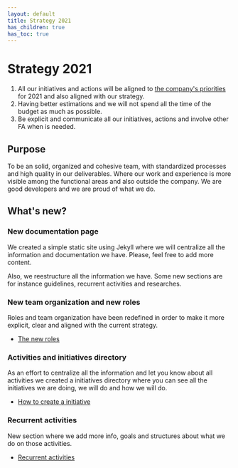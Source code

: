 ```yaml
---
layout: default
title: Strategy 2021
has_children: true
has_toc: true
---
```


# Strategy 2021

1. All our initiatives and actions will be aligned to [the company's priorities](https://vizzuality.blogin.co/posts/ahc-highlights-jan-21st-vizz-priorities-themes-investments-118897) for 2021 and also aligned with our strategy.
2. Having better estimations and we will not spend all the time of the budget as much as possible.
3. Be explicit and communicate all our initiatives, actions and involve other FA when is needed.

## Purpose

To be an solid, organized and cohesive team, with standardized processes and high quality in our deliverables. Where our work and experience is more visible among the functional areas and also outside the company. We are good developers and we are proud of what we do.

## What's new?

### New documentation page

We created a simple static site using Jekyll where we will centralize all the information and documentation we have. Please, feel free to add more content.

Also, we reestructure all the information we have. Some new sections are for instance guidelines, recurrent activities and researches.

### New team organization and new roles

Roles and team organization have been redefined in order to make it more explicit, clear and aligned with the current strategy.

* [The new roles](/docs/strategy-2021/roles/index)

### Activities and initiatives directory

As an effort to centralize all the information and let you know about all activities we created a initiatives directory where you can see all the initiatives we are doing, we will do and how we will do.

* [How to create a initiative](/docs/guidelines/how-to-create-initiatives/index)

### Recurrent activities

New section where we add more info, goals and structures about what we do on those activities.

* [Recurrent activities](/docs/recurrent-activities/index/)

